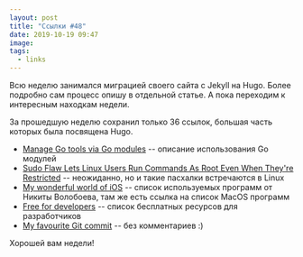 ```yaml
---
layout: post
title: "Ссылки #48"
date: 2019-10-19 09:47
image:
tags:
  - links
---
```

Всю неделю занимался миграцией своего сайта с Jekyll на Hugo. Более подробно сам процесс опишу в отдельной статье. А пока переходим к интересным находкам недели.

За прошедшую неделю сохранил только 36 ссылок, большая часть которых была посвящена Hugo.

* [Manage Go tools via Go modules](https://marcofranssen.nl/manage-go-tools-via-go-modules/) -- описание использования Go модулей
* [Sudo Flaw Lets Linux Users Run Commands As Root Even When They're Restricted](https://thehackernews.com/2019/10/linux-sudo-run-as-root-flaw.html) -- неожиданно, но и такие пасхалки встречаются в Linux
* [My wonderful world of iOS](https://github.com/nikitavoloboev/my-ios) -- список используемых программ от Никиты Волобоева, там же есть ссылка на список MacOS программ
* [Free for developers](https://free-for.dev/#/) -- список бесплатных ресурсов для разработчиков
* [My favourite Git commit](https://fatbusinessman.com/2019/my-favourite-git-commit) -- без комментариев :)

Хорошей вам недели!
